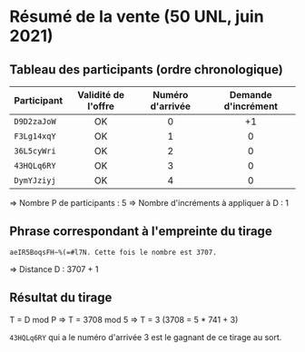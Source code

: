 # Résumé de la vente (50 UNL, juin 2021)

## Tableau des participants (ordre chronologique)

| Participant  | Validité de l'offre | Numéro d'arrivée | Demande d'incrément
| :----------  | :-----------------: | :------------: | :------------: |
|  `D9D2zaJoW` |         OK          |    0    | +1 |
|  `F3Lg14xqY` |         OK          |    1    |  0 |
|  `36L5cyWri` |         OK          |    2    |  0 |
|  `43HQLq6RY` |         OK          |    3    |  0 |
|  `DymYJziyj` |         OK          |    4    |  0 |

⇒ Nombre P de participants : 5
⇒ Nombre d'incréments à appliquer à D : 1

## Phrase correspondant à l'empreinte du tirage

```
aeIR5BoqsFH~%(=#l7N. Cette fois le nombre est 3707.
```

⇒ Distance D : 3707 + 1

## Résultat du tirage

T = D mod P
⇒ T = 3708 mod 5
⇒ T = 3
(3708 = 5 * 741 + 3)

`43HQLq6RY` qui a le numéro d'arrivée 3 est le gagnant de ce tirage au sort.